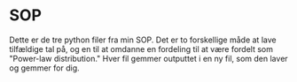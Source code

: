 # SOP

Dette er de tre python filer fra min SOP.
Det er to forskellige måde at lave tilfældige tal på, og en til at omdanne en fordeling til at være fordelt som "Power-law distribution."
Hver fil gemmer outputtet i en ny fil, som den laver og gemmer for dig.
